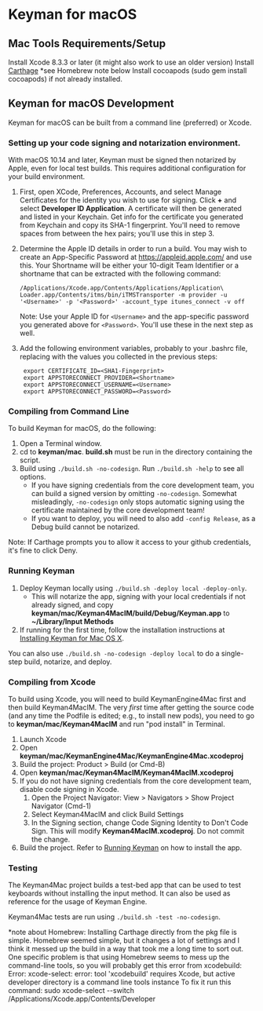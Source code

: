 # Keyman for macOS

## Mac Tools Requirements/Setup
Install Xcode 8.3.3 or later (it might also work to use an older version)
Install [Carthage](https://github.com/Carthage/Carthage/blob/master/README.md) *see Homebrew note below
Install cocoapods (sudo gem install cocoapods) if not already installed.

## Keyman for macOS Development
Keyman for macOS can be built from a command line (preferred) or Xcode.

### Setting up your code signing and notarization environment.
With macOS 10.14 and later, Keyman must be signed then notarized by Apple, even for local
test builds. This requires additional configuration for your build environment.

1. First, open XCode, Preferences, Accounts, and select Manage Certificates for the identity
   you wish to use for signing. Click **+** and select **Developer ID Application**. A
   certificate will then be generated and listed in your Keychain. Get info for the certificate
   you generated from Keychain and copy its SHA-1 fingerprint. You'll need to remove spaces
   from between the hex pairs; you'll use this in step 3.

2. Determine the Apple ID details in order to run a build. You may wish to create an
   App-Specific Password at https://appleid.apple.com/ and use this. Your Shortname will
   be either your 10-digit Team Identifier or a shortname that can be extracted with
   the following command:

   `/Applications/Xcode.app/Contents/Applications/Application\ Loader.app/Contents/itms/bin/iTMSTransporter -m provider -u '<Username>' -p '<Password>' -account_type itunes_connect -v off`

   Note: Use your Apple ID for `<Username>` and the app-specific password you generated above
   for `<Password>`. You'll use these in the next step as well.

3. Add the following environment variables, probably to your .bashrc file, replacing with the
   values you collected in the previous steps:

        export CERTIFICATE_ID=<SHA1-Fingerprint>
        export APPSTORECONNECT_PROVIDER=<Shortname>
        export APPSTORECONNECT_USERNAME=<Username>
        export APPSTORECONNECT_PASSWORD=<Password>

### Compiling from Command Line
To build Keyman for macOS, do the following:
1. Open a Terminal window.
2. cd to **keyman/mac**. **build.sh** must be run in the directory containing the script.
3. Build using `./build.sh -no-codesign`. Run `./build.sh -help` to see all options.
    * If you have signing credentials from the core development team, you can build a signed version by omitting `-no-codesign`. Somewhat misleadingly, `-no-codesign` only stops
    automatic signing using the certificate maintained by the core development team!
    * If you want to deploy, you will need to also add `-config Release`, as a Debug build cannot be notarized.

Note: If Carthage prompts you to allow it access to your github credentials, it's fine to click Deny.

### Running Keyman
1. Deploy Keyman locally using `./build.sh -deploy local -deploy-only`.
    * This will notarize the app, signing with your local credentials if not already signed, and copy **keyman/mac/Keyman4MacIM/build/Debug/Keyman.app** to **~/Library/Input Methods**
2. If running for the first time, follow the installation instructions at
[Installing Keyman for Mac OS X](https://help.keyman.com/products/mac/1.0/docs/start_download-install_keyman.php).

You can also use `./build.sh -no-codesign -deploy local` to do a single-step build, notarize,
and deploy.

### Compiling from Xcode
To build using Xcode, you will need to build KeymanEngine4Mac first and then build Keyman4MacIM. The very _first_ time after getting the source code (and any time the Podfile is edited; e.g., to install new pods), you need to go to **keyman/mac/Keyman4MacIM** and run "pod install" in Terminal.

1. Launch Xcode
2. Open **keyman/mac/KeymanEngine4Mac/KeymanEngine4Mac.xcodeproj**
3. Build the project: Product > Build (or Cmd-B)
4. Open **keyman/mac/Keyman4MacIM/Keyman4MacIM.xcodeproj**
5. If you do not have signing credentials from the core development team, disable code signing in Xcode.
    1. Open the Project Navigator: View > Navigators > Show Project Navigator (Cmd-1)
    2. Select Keyman4MacIM and click Build Settings
    3. In the Signing section, change Code Signing Identity to Don't Code Sign. This will modify
    **Keyman4MacIM.xcodeproj**. Do not commit the change.
6. Build the project. Refer to [Running Keyman](#running-keyman) on how to install the app.

### Testing
The Keyman4Mac project builds a test-bed app that can be used to test keyboards without installing the input method.
It can also be used as reference for the usage of Keyman Engine.

Keyman4Mac tests are run using `./build.sh -test -no-codesign`.

*note about Homebrew:
Installing Carthage directly from the pkg file is simple. Homebrew seemed simple, but it
changes a lot of settings and I think it messed up the build in a way that took me a long
time to sort out. One specific problem is that using Homebrew seems to mess up the
command-line tools, so you will probably get this error from xcodebuild:
    Error: xcode-select: error: tool 'xcodebuild' requires Xcode, but active developer directory is a command line tools instance
To fix it run this command:
   sudo xcode-select --switch /Applications/Xcode.app/Contents/Developer
